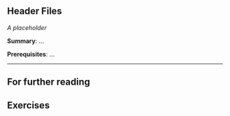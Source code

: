 Header Files
------------

*A placeholder*

**Summary**: ...

**Prerequisites**: ...

- - -

For further reading
-------------------

Exercises
---------


